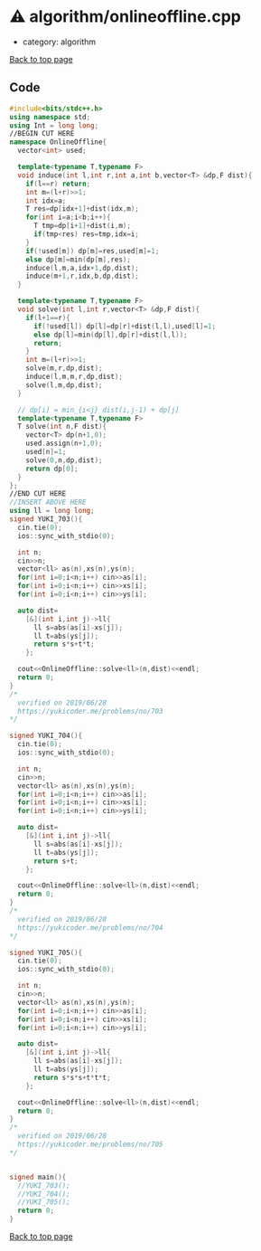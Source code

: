 <!-- mathjax config similar to math.stackexchange -->
<script type="text/javascript" async
  src="https://cdnjs.cloudflare.com/ajax/libs/mathjax/2.7.5/MathJax.js?config=TeX-MML-AM_CHTML">
</script>
<script type="text/x-mathjax-config">
  MathJax.Hub.Config({
    TeX: { equationNumbers: { autoNumber: "AMS" }},
    tex2jax: {
      inlineMath: [ ['$','$'] ],
      processEscapes: true
    },
    "HTML-CSS": { matchFontHeight: false },
    displayAlign: "left",
    displayIndent: "2em"
  });
</script>

<script type="text/javascript" src="https://cdnjs.cloudflare.com/ajax/libs/jquery/3.4.1/jquery.min.js"></script>
<script src="https://cdn.jsdelivr.net/npm/jquery-balloon-js@1.1.2/jquery.balloon.min.js" integrity="sha256-ZEYs9VrgAeNuPvs15E39OsyOJaIkXEEt10fzxJ20+2I=" crossorigin="anonymous"></script>
<script type="text/javascript" src="../../assets/js/copy-button.js"></script>
<link rel="stylesheet" href="../../assets/css/copy-button.css" />


# :warning: algorithm/onlineoffline.cpp
* category: algorithm


[Back to top page](../../index.html)



## Code
```cpp
#include<bits/stdc++.h>
using namespace std;
using Int = long long;
//BEGIN CUT HERE
namespace OnlineOffline{
  vector<int> used;

  template<typename T,typename F>
  void induce(int l,int r,int a,int b,vector<T> &dp,F dist){
    if(l==r) return;
    int m=(l+r)>>1;
    int idx=a;
    T res=dp[idx+1]+dist(idx,m);
    for(int i=a;i<b;i++){
      T tmp=dp[i+1]+dist(i,m);
      if(tmp<res) res=tmp,idx=i;
    }
    if(!used[m]) dp[m]=res,used[m]=1;
    else dp[m]=min(dp[m],res);
    induce(l,m,a,idx+1,dp,dist);
    induce(m+1,r,idx,b,dp,dist);
  }

  template<typename T,typename F>
  void solve(int l,int r,vector<T> &dp,F dist){
    if(l+1==r){
      if(!used[l]) dp[l]=dp[r]+dist(l,l),used[l]=1;
      else dp[l]=min(dp[l],dp[r]+dist(l,l));
      return;
    }
    int m=(l+r)>>1;
    solve(m,r,dp,dist);
    induce(l,m,m,r,dp,dist);
    solve(l,m,dp,dist);
  }

  // dp[i] = min_{i<j} dist(i,j-1) + dp[j]
  template<typename T,typename F>
  T solve(int n,F dist){
    vector<T> dp(n+1,0);
    used.assign(n+1,0);
    used[n]=1;
    solve(0,n,dp,dist);
    return dp[0];
  }
};
//END CUT HERE
//INSERT ABOVE HERE
using ll = long long;
signed YUKI_703(){
  cin.tie(0);
  ios::sync_with_stdio(0);

  int n;
  cin>>n;
  vector<ll> as(n),xs(n),ys(n);
  for(int i=0;i<n;i++) cin>>as[i];
  for(int i=0;i<n;i++) cin>>xs[i];
  for(int i=0;i<n;i++) cin>>ys[i];

  auto dist=
    [&](int i,int j)->ll{
      ll s=abs(as[i]-xs[j]);
      ll t=abs(ys[j]);
      return s*s+t*t;
    };

  cout<<OnlineOffline::solve<ll>(n,dist)<<endl;
  return 0;
}
/*
  verified on 2019/06/28
  https://yukicoder.me/problems/no/703
*/

signed YUKI_704(){
  cin.tie(0);
  ios::sync_with_stdio(0);

  int n;
  cin>>n;
  vector<ll> as(n),xs(n),ys(n);
  for(int i=0;i<n;i++) cin>>as[i];
  for(int i=0;i<n;i++) cin>>xs[i];
  for(int i=0;i<n;i++) cin>>ys[i];

  auto dist=
    [&](int i,int j)->ll{
      ll s=abs(as[i]-xs[j]);
      ll t=abs(ys[j]);
      return s+t;
    };

  cout<<OnlineOffline::solve<ll>(n,dist)<<endl;
  return 0;
}
/*
  verified on 2019/06/28
  https://yukicoder.me/problems/no/704
*/

signed YUKI_705(){
  cin.tie(0);
  ios::sync_with_stdio(0);

  int n;
  cin>>n;
  vector<ll> as(n),xs(n),ys(n);
  for(int i=0;i<n;i++) cin>>as[i];
  for(int i=0;i<n;i++) cin>>xs[i];
  for(int i=0;i<n;i++) cin>>ys[i];

  auto dist=
    [&](int i,int j)->ll{
      ll s=abs(as[i]-xs[j]);
      ll t=abs(ys[j]);
      return s*s*s+t*t*t;
    };

  cout<<OnlineOffline::solve<ll>(n,dist)<<endl;
  return 0;
}
/*
  verified on 2019/06/28
  https://yukicoder.me/problems/no/705
*/


signed main(){
  //YUKI_703();
  //YUKI_704();
  //YUKI_705();
  return 0;
}

```

[Back to top page](../../index.html)

